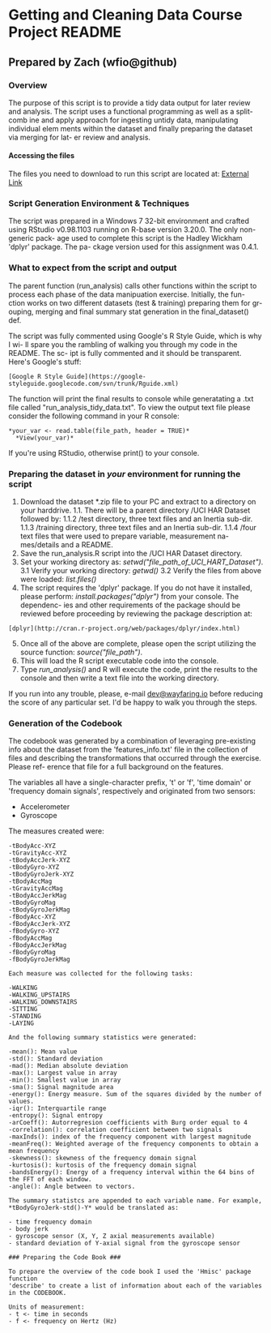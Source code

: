 # Getting and Cleaning Data Course Project README #
## Prepared by Zach (wfio@github) ##

### Overview ###

 The purpose of this script is to provide a tidy data output for later review 
 and analysis. The script uses a functional programming as well as a split-comb
 ine and apply approach for ingesting untidy data, manipulating individual elem
 ments within the dataset and finally preparing the dataset via merging for lat-
 er review and analysis.
 
 #### Accessing the files ###
 
 The files you need to download to run this script are located at:
  [External Link](https://d396qusza40orc.cloudfront.net/getdata%2Fprojectfiles%2FUCI%20HAR%20Dataset.zip)
 
### Script Generation Environment & Techniques ###

 The script was prepared in a Windows 7 32-bit environment and crafted using 
 RStudio v0.98.1103 running on R-base version 3.20.0. The only non-generic pack-
 age used to complete this script is the Hadley Wickham 'dplyr' package. The pa-
 ckage version used for this assignment was 0.4.1.
 
 ### What to expect from the script and output ###
 
 The parent function (run_analysis) calls other functions within the script
 to process each phase of the data manipuation exercise. Initially, the fun-
 ction works on two different datasets (test & training) preparing them for gr-
 ouping, merging and final summary stat generation in the final_dataset() def.
 
 The script was fully commented using Google's R Style Guide, which is why I wi-
 ll spare you the rambling of walking you through my code in the README. The sc-
 ipt is fully commented and it should be transparent. Here's Google's stuff:
 
    [Google R Style Guide](https://google-styleguide.googlecode.com/svn/trunk/Rguide.xml)
 
 The function will print the final results to console while generatating a .txt 
 file called "run_analysis_tidy_data.txt". To view the output text file please 
 consider the following command in your R console:
 
    *your_var <- read.table(file_path, header = TRUE)*
      *View(your_var)* 
      
  If you're using RStudio, otherwise print() to your console.
  
  ### Preparing the dataset in *your* environment for running the script
  
  1. Download the dataset *.zip file to your PC and extract to a directory on 
  your harddrive.
    1.1. There will be a parent directory /UCI HAR Dataset followed by:
     1.1.2 /test directory, three text files and an Inertia sub-dir.
     1.1.3 /training directory, three text files and an Inertia sub-dir.
     1.1.4 /four text files that were used to prepare variable, measurement na-
     mes/details and a README.
  2. Save the run_analysis.R script into the /UCI HAR Dataset directory.
  3. Set your working directory as: *setwd("file_path_of_UCI_HART_Dataset")*.
    3.1 Verify your working directory: *getwd()*
    3.2 Verify the files from above were loaded: *list.files()*
  4. The script requires the 'dplyr' package. If you do not have it installed, 
  please perform: *install.packages("dplyr")* from your console. The dependenc-
  ies and other requirements of the package should be reviewed before proceeding
  by reviewing the package description at:
  
    [dplyr](http://cran.r-project.org/web/packages/dplyr/index.html)
  
  5. Once all of the above are complete, please open the script utilizing the
  source function: *source("file_path")*.
  6. This will load the R script executable code into the console.
  7. Type *run_analysis()* and R will execute the code, print the results to
  the console and then write a text file into the working directory.
  
  If you run into any trouble, please, e-mail dev@wayfaring.io before reducing
  the score of any particular set. I'd be happy to walk you through the steps.
 
### Generation of the Codebook ###

  The codebook was generated by a combination of leveraging pre-existing info about
  the dataset from the 'features_info.txt' file in the collection of files and
  describing the transformations that occurred through the exercise. Please ref-
  erence that file for a full background on the features.
  
  The variables all have a single-character prefix, 't' or 'f', 'time domain' or
  'frequency domain signals', respectively and originated from two sensors:
  
  - Accelerometer
  - Gyroscope
  
  The measures created were:
  
    -tBodyAcc-XYZ
    -tGravityAcc-XYZ
    -tBodyAccJerk-XYZ
    -tBodyGyro-XYZ
    -tBodyGyroJerk-XYZ
    -tBodyAccMag
    -tGravityAccMag
    -tBodyAccJerkMag
    -tBodyGyroMag
    -tBodyGyroJerkMag
    -fBodyAcc-XYZ
    -fBodyAccJerk-XYZ
    -fBodyGyro-XYZ
    -fBodyAccMag
    -fBodyAccJerkMag
    -fBodyGyroMag
    -fBodyGyroJerkMag
    
    Each measure was collected for the following tasks:
    
    -WALKING
    -WALKING_UPSTAIRS
    -WALKING_DOWNSTAIRS
    -SITTING
    -STANDING
    -LAYING
    
    And the following summary statistics were generated:
    
    -mean(): Mean value
    -std(): Standard deviation
    -mad(): Median absolute deviation 
    -max(): Largest value in array
    -min(): Smallest value in array
    -sma(): Signal magnitude area
    -energy(): Energy measure. Sum of the squares divided by the number of values. 
    -iqr(): Interquartile range 
    -entropy(): Signal entropy
    -arCoeff(): Autorregresion coefficients with Burg order equal to 4
    -correlation(): correlation coefficient between two signals
    -maxInds(): index of the frequency component with largest magnitude
    -meanFreq(): Weighted average of the frequency components to obtain a mean frequency
    -skewness(): skewness of the frequency domain signal 
    -kurtosis(): kurtosis of the frequency domain signal 
    -bandsEnergy(): Energy of a frequency interval within the 64 bins of the FFT of each window.
    -angle(): Angle between to vectors.
    
    The summary statistcs are appended to each variable name. For example, 
    *tBodyGyroJerk-std()-Y* would be translated as:
    
    - time frequency domain
    - body jerk
    - gyroscope sensor (X, Y, Z axial measurements available)
    - standard deviation of Y-axial signal from the gyroscope sensor
    
    ### Preparing the Code Book ###
    
    To prepare the overview of the code book I used the 'Hmisc' package function
    'describe' to create a list of information about each of the variables
    in the CODEBOOK.
    
    Units of measurement:
    - t <- time in seconds
    - f <- frequency on Hertz (Hz)
